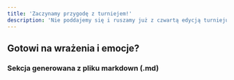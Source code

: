 ```yaml
---
title: 'Zaczynamy przygodę z turniejem!'
description: 'Nie poddajemy się i ruszamy już z czwartą edycją turnieju ZSECUP!'
---
```


## Gotowi na wrażenia i emocje?

### Sekcja generowana z pliku markdown (.md)

